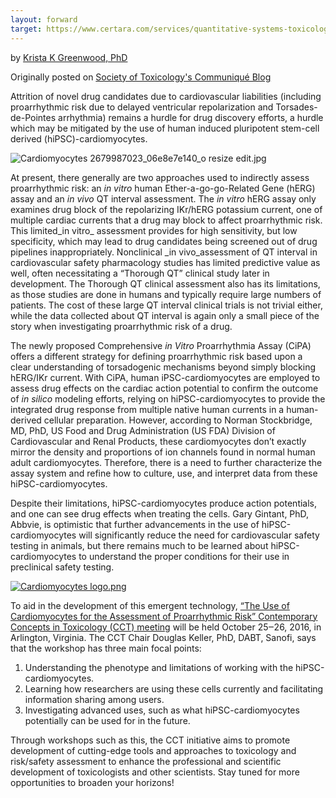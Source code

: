 ```yaml
---
layout: forward
target: https://www.certara.com/services/quantitative-systems-toxicology-safety/
---
```


by [Krista K Greenwood, PhD](http://inds-inc.com/about/#krista-k-greenwood-phd)

Originally posted on [Society of Toxicology's Communiqué Blog](http://toxchange.toxicology.org/p/bl/et/blogid=9&blogaid=2006)

Attrition of novel drug candidates due to cardiovascular liabilities
(including proarrhythmic risk due to delayed ventricular repolarization
and Torsades-de-Pointes arrhythmia) remains a hurdle for drug discovery
efforts, a hurdle which may be mitigated by the use of human induced
pluripotent stem-cell derived (hiPSC)-cardiomyocytes.

![Cardiomyocytes 2679987023\_06e8e7e140\_o resize
edit.jpg](http://toxchange.toxicology.org/media/dprhjdbp.jpg)

At present, there generally are two approaches used to indirectly assess
proarrhythmic risk: an *in vitro* human Ether-a-go-go-Related Gene
(hERG) assay and an *in vivo* QT interval assessment.
The *in vitro* hERG assay only examines drug block of the repolarizing
IKr/hERG potassium current, one of multiple cardiac currents that a drug
may block to affect proarrhythmic risk. This
limited\_in vitro\_ assessment provides for high sensitivity, but low
specificity, which may lead to drug candidates being screened out of
drug pipelines inappropriately. Nonclinical \_in vivo\_assessment of QT
interval in cardiovascular safety pharmacology studies has limited
predictive value as well, often necessitating a “Thorough QT” clinical
study later in development. The Thorough QT clinical assessment also has
its limitations, as those studies are done in humans and typically
require large numbers of patients. The cost of these large QT interval
clinical trials is not trivial either, while the data collected about QT
interval is again only a small piece of the story when investigating
proarrhythmic risk of a drug.

The newly proposed Comprehensive *in Vitro* Proarrhythmia Assay (CiPA)
offers a different strategy for defining proarrhythmic risk based upon a
clear understanding of torsadogenic mechanisms beyond simply blocking
hERG/IKr current. With CiPA, human iPSC-cardiomyocytes are employed to
assess drug effects on the cardiac action potential to confirm the
outcome of *in silico* modeling efforts, relying on hiPSC-cardiomyocytes
to provide the integrated drug response from multiple native human
currents in a human-derived cellular preparation. However, according to
Norman Stockbridge, MD, PhD, US Food and Drug Administration (US FDA)
Division of Cardiovascular and Renal Products, these cardiomyocytes
don’t exactly mirror the density and proportions of ion channels found
in normal human adult cardiomyocytes. Therefore, there is a need to
further characterize the assay system and refine how to culture, use,
and interpret data from these hiPSC-cardiomyocytes.

Despite their limitations, hiPSC-cardiomyocytes produce action
potentials, and one can see drug effects when treating the cells. Gary
Gintant, PhD, Abbvie, is optimistic that further advancements in the use
of hiPSC-cardiomyocytes will significantly reduce the need for
cardiovascular safety testing in animals, but there remains much to be
learned about hiPSC-cardiomyocytes to understand the proper conditions
for their use in preclinical safety testing.

[![Cardiomyocytes
logo.png](http://toxchange.toxicology.org/media/nmsjmxzg.png)](http://www.toxicology.org/events/shm/cct/hipc.asp)

To aid in the development of this emergent technology, [“The Use of
Cardiomyocytes for the Assessment of Proarrhythmic Risk” Contemporary
Concepts in Toxicology (CCT)
meeting](http://www.toxicology.org/events/shm/cct/hipc.asp) will be held
October 25‒26, 2016, in Arlington, Virginia. The CCT Chair Douglas
Keller, PhD, DABT, Sanofi, says that the workshop has three main focal
points:

1.  Understanding the phenotype and limitations of working with
    the hiPSC-cardiomyocytes.
2.  Learning how researchers are using these cells currently and
    facilitating information sharing among users.
3.  Investigating advanced uses, such as what hiPSC-cardiomyocytes
    potentially can be used for in the future.

Through workshops such as this, the CCT initiative aims to promote
development of cutting-edge tools and approaches to toxicology and
risk/safety assessment to enhance the professional and scientific
development of toxicologists and other scientists. Stay tuned for more
opportunities to broaden your horizons!
